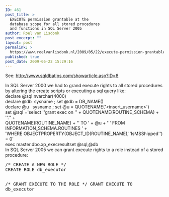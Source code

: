```yaml
---
ID: 461
post_title: >
  EXECUTE permission grantable at the
  database scope for all stored procedures
  and functions in SQL Server 2005
author: Roel van Lisdonk
post_excerpt: ""
layout: post
permalink: >
  https://www.roelvanlisdonk.nl/2009/05/22/execute-permission-grantable-at-the-database-scope-for-all-stored-procedures-and-functions-in-sql-server-2005/
published: true
post_date: 2009-05-22 15:29:16
---
```

<p>See: <a href="http://www.sqldbatips.com/showarticle.asp?ID=8">http://www.sqldbatips.com/showarticle.asp?ID=8</a></p>  <p>In SQL Server 2000 we had to grand execute rights to all stored procedures by altering the create scripts or executing a sql query like:    <br />declare @sql nvarchar(4000)     <br />declare @db&#160; sysname ; set @db = DB_NAME()     <br />declare @u&#160;&#160; sysname ; set @u = QUOTENAME('&lt;insert_username&gt;')     <br />set @sql ='select ''grant exec on '' + QUOTENAME(ROUTINE_SCHEMA) + ''.'' +     <br />QUOTENAME(ROUTINE_NAME) + '' TO ' + @u + ''' FROM INFORMATION_SCHEMA.ROUTINES ' +     <br />'WHERE OBJECTPROPERTY(OBJECT_ID(ROUTINE_NAME),''IsMSShipped'') = 0'     <br />exec master.dbo.xp_execresultset @sql,@db     <br />In SQL Server 2005 we can grant execute rights to a role instead of a stored procedure:</p>  <pre>/* CREATE A NEW ROLE */
CREATE ROLE db_executor

/* GRANT EXECUTE TO THE ROLE */
GRANT EXECUTE TO db_executor</pre>